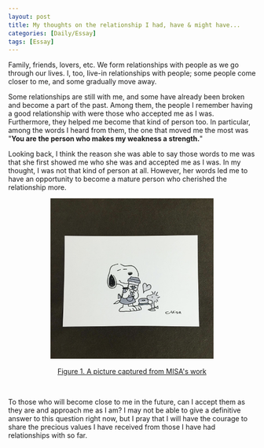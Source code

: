 ```yaml
---
layout: post
title: My thoughts on the relationship I had, have & might have...
categories: [Daily/Essay]
tags: [Essay]
---
```


Family, friends, lovers, etc. We form relationships with people as we go through our lives. I, too, live-in relationships with people; some people come closer to me, and some gradually move away.

Some relationships are still with me, and some have already been broken and become a part of the past. Among them, the people I remember having a good relationship with were those who accepted me as I was. Furthermore, they helped me become that kind of person too. In particular, among the words I heard from them, the one that moved me the most was "**You are the person who makes my weakness a strength.**"

Looking back, I think the reason she was able to say those words to me was that she first showed me who she was and accepted me as I was. In my thought, I was not that kind of person at all. However, her words led me to have an opportunity to become a mature person who cherished the relationship more.

<p align="center">
<a href="https://www.instagram.com/p/CcSR-7Pr--R/">
    <img src="https://github.com/jhyun0919/jhyun0919.github.io/blob/master/assets/img/2022-04-24-my%20thoughts%20on%20the%20relationship.md/Peanuts.png?raw=true" width="66%"/>
    <figcaption align="center"> Figure 1. A picture captured from MISA's work </figcaption>
</a>
</p>
<br>

To those who will become close to me in the future, can I accept them as they are and approach me as I am? I may not be able to give a definitive answer to this question right now, but I pray that I will have the courage to share the precious values I have received from those I have had relationships with so far.
